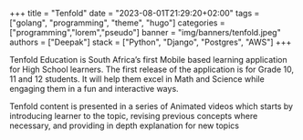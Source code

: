 +++
title = "Tenfold"
date = "2023-08-01T21:29:20+02:00"
tags = ["golang", "programming", "theme", "hugo"]
categories = ["programming","lorem","pseudo"]
banner = "img/banners/tenfold.jpeg"
authors = ["Deepak"]
stack = ["Python", "Django", "Postgres", "AWS"]
+++

Tenfold Education is South Africa’s first Mobile based learning application for High School learners. The first release of the application is for Grade 10, 11 and 12 students. It will help them excel in Math and Science while engaging them in a fun and interactive ways.

Tenfold content is presented in a series of Animated videos which starts by introducing learner to the topic, revising previous concepts where necessary, and providing in depth explanation for new topics
